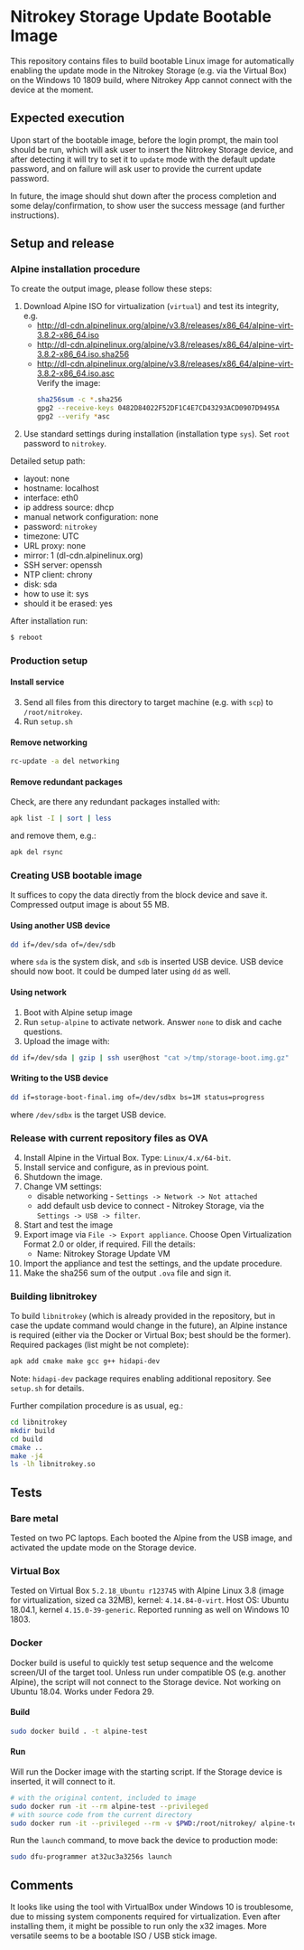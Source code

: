 # Nitrokey Storage Update Bootable Image

This repository contains files to build bootable Linux image for automatically enabling the update mode in the Nitrokey Storage (e.g. via the Virtual Box) on the Windows 10 1809 build, where Nitrokey App cannot connect with the device at the moment.

## Expected execution
Upon start of the bootable image, before the login prompt, the main tool should be run, which will ask user to insert the Nitrokey Storage device, and after detecting it will try to set it to `update` mode with the default update password, and on failure will ask user to provide the current update password.

In future, the image should shut down after the process completion and some delay/confirmation, to show user the success message (and further instructions).


## Setup and release

### Alpine installation procedure
To create the output image, please follow these steps:
1. Download Alpine ISO for virtualization (`virtual`) and test its integrity, e.g. 
   - http://dl-cdn.alpinelinux.org/alpine/v3.8/releases/x86_64/alpine-virt-3.8.2-x86_64.iso
   - http://dl-cdn.alpinelinux.org/alpine/v3.8/releases/x86_64/alpine-virt-3.8.2-x86_64.iso.sha256
   - http://dl-cdn.alpinelinux.org/alpine/v3.8/releases/x86_64/alpine-virt-3.8.2-x86_64.iso.asc    
        Verify the image:
        ```bash
        sha256sum -c *.sha256
        gpg2 --receive-keys 0482D84022F52DF1C4E7CD43293ACD0907D9495A
        gpg2 --verify *asc
        ```
2. Use standard settings during installation (installation type `sys`). Set `root` password to `nitrokey`.

Detailed setup path:
- layout: none
- hostname: localhost
- interface: eth0
- ip address source: dhcp
- manual network configuration: none
- password: `nitrokey`
- timezone: UTC
- URL proxy: none
- mirror: 1 (dl-cdn.alpinelinux.org)
- SSH server: openssh
- NTP client: chrony
- disk: sda
- how to use it: sys
- should it be erased: yes

After installation run:
```bash
$ reboot
```

### Production setup
#### Install service
3. Send all files from this directory to target machine (e.g. with `scp`) to `/root/nitrokey`.
4. Run `setup.sh`

#### Remove networking
```bash
rc-update -a del networking
```

#### Remove redundant packages
Check, are there any redundant packages installed with:
```bash
apk list -I | sort | less
```
and remove them, e.g.:
```bash
apk del rsync
```



### Creating USB bootable image
It suffices to copy the data directly from the block device and save it. Compressed output image is about 55 MB.

#### Using another USB device
```bash
dd if=/dev/sda of=/dev/sdb
```
where `sda` is the system disk, and `sdb` is inserted USB device. USB device should now boot. It could be dumped later using `dd` as well. 

#### Using network
1. Boot with Alpine setup image
2. Run `setup-alpine` to activate network. Answer `none` to disk and cache questions.
3. Upload the image with:
```bash
dd if=/dev/sda | gzip | ssh user@host "cat >/tmp/storage-boot.img.gz"
```

#### Writing to the USB device
```bash
dd if=storage-boot-final.img of=/dev/sdbx bs=1M status=progress
```
where `/dev/sdbx` is the target USB device.

### Release with current repository files as OVA
4. Install Alpine in the Virtual Box. Type: `Linux/4.x/64-bit`.
5. Install service and configure, as in previous point.
5. Shutdown the image.
6. Change VM settings:
    - disable networking - `Settings -> Network -> Not attached`
    - add default usb device to connect - Nitrokey Storage, via the `Settings -> USB -> filter`.
7. Start and test the image
8. Export image via `File -> Export appliance`. Choose Open Virtualization Format 2.0 or older, if required. Fill the details:
    - Name: Nitrokey Storage Update VM
9. Import the appliance and test the settings, and the update procedure.
10. Make the sha256 sum of the output `.ova` file and sign it.


### Building libnitrokey
To build `libnitrokey` (which is already provided in the repository, but in case the update command would change in the future), an Alpine instance is required (either via the Docker or Virtual Box; best should be the former). Required packages (list might be not complete):
```bash
apk add cmake make gcc g++ hidapi-dev
```
Note: `hidapi-dev` package requires enabling additional repository. See `setup.sh` for details.

Further compilation procedure is as usual, eg.:
```bash
cd libnitrokey
mkdir build
cd build
cmake ..
make -j4
ls -lh libnitrokey.so
```

 
## Tests

### Bare metal
Tested on two PC laptops. Each booted the Alpine from the USB image, and activated the update mode on the Storage device.

### Virtual Box
Tested on Virtual Box `5.2.18_Ubuntu r123745` with Alpine Linux 3.8 (image for virtualization, sized ca 32MB), kernel: `4.14.84-0-virt`. 
Host OS: Ubuntu 18.04.1, kernel `4.15.0-39-generic`. Reported running as well on Windows 10 1803.

### Docker
Docker build is useful to quickly test setup sequence and the welcome screen/UI of the target tool.
Unless run under compatible OS (e.g. another Alpine), the script will not connect to the Storage device. Not working on Ubuntu 18.04. Works under Fedora 29.

#### Build
```bash
sudo docker build . -t alpine-test
```
#### Run
Will run the Docker image with the starting script. If the Storage device is inserted, it will connect to it.
```bash
# with the original content, included to image
sudo docker run -it --rm alpine-test --privileged
# with source code from the current directory
sudo docker run -it --privileged --rm -v $PWD:/root/nitrokey/ alpine-test
```
Run the `launch` command, to move back the device to production mode:
```bash
sudo dfu-programmer at32uc3a3256s launch
```

## Comments
It looks like using the tool with VirtualBox under Windows 10 is troublesome, due to missing system components required for virtualization. Even after installing them, it might be possible to run only the x32 images. More versatile seems to be a bootable ISO / USB stick image.